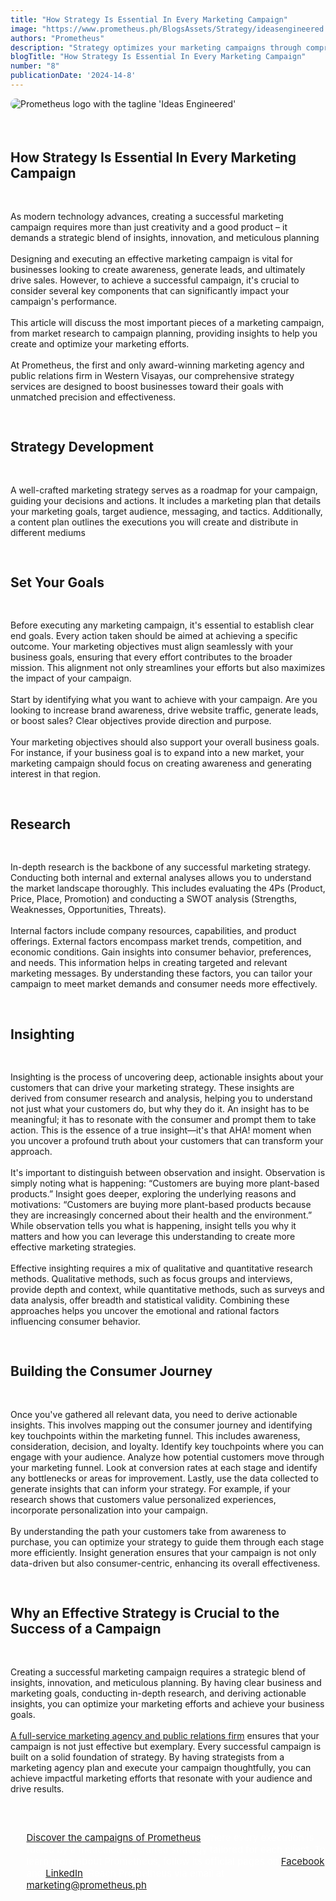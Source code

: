 ```yaml
---
title: "How Strategy Is Essential In Every Marketing Campaign"
image: "https://www.prometheus.ph/BlogsAssets/Strategy/ideasengineered.jpg"
authors: "Prometheus"
description: "Strategy optimizes your marketing campaigns through comprehensive research, meticulous planning, creative execution, and continuous monitoring and adaptation, ensuring maximum impact and achieving desired outcomes."
blogTitle: "How Strategy Is Essential In Every Marketing Campaign"
number: "8"
publicationDate: '2024-14-8'
---
```


<div style="display: flex; flex-direction: column; gap: 1rem;">
  <img src="/BlogsAssets/Strategy/ideasengineered.jpg" alt="Prometheus logo with the tagline 'Ideas Engineered'" style="border-radius: 15px; margin-bottom: 20px;">
 <h2 className="text-[#FFFFFF] text-[18px] font-bold sm:text-[30px] pt-10 pb-1">
    How Strategy Is Essential In Every Marketing Campaign
  </h2>
  
<p className="text-[#FFFFFF] text-[15px] sm:text-[28px] pb-5 sm:pb-10">
    As modern technology advances, creating a successful marketing campaign requires more than just creativity and a good product – it demands a strategic blend of insights, innovation, and meticulous planning
<br/>
<br/>
Designing and executing an effective marketing campaign is vital for businesses looking to create awareness, generate leads, and ultimately drive sales. However, to achieve a successful campaign, it's crucial to consider several key components that can significantly impact your campaign's performance.
<br/>
<br/>This article will discuss the most important pieces of a marketing campaign, from market research to campaign planning, providing insights to help you create and optimize your marketing efforts.
<br/>
<br/>At Prometheus, the first and only award-winning marketing agency and public relations firm in Western Visayas, our comprehensive strategy services are designed to boost businesses toward their goals with unmatched precision and effectiveness.
  </p>

  <h2 className="text-[#FFFFFF] text-[18px] font-bold sm:text-[30px] pt-10 pb-1">
   Strategy Development
  </h2>
  <p className="text-[#FFFFFF] text-[15px] sm:text-[28px] pb-5 sm:pb-10">
A well-crafted marketing strategy serves as a roadmap for your campaign, guiding your decisions and actions. It includes a marketing plan that details your marketing goals, target audience, messaging, and tactics. Additionally, a content plan outlines the executions you will create and distribute in different mediums
  </p>
  
  <h2 className="text-[#FFFFFF] text-[18px] font-bold sm:text-[30px] pt-10 pb-1">
Set Your Goals
  </h2>

  <p className="text-[#FFFFFF] text-[15px] sm:text-[28px] pb-5 sm:pb-10">
Before executing any marketing campaign, it's essential to establish clear end goals. Every action taken should be aimed at achieving a specific outcome. Your marketing objectives must align seamlessly with your business goals, ensuring that every effort contributes to the broader mission. This alignment not only streamlines your efforts but also maximizes the impact of your campaign.
<br/>
<br/>
Start by identifying what you want to achieve with your campaign. Are you looking to increase brand awareness, drive website traffic, generate leads, or boost sales? Clear objectives provide direction and purpose.
<br/>
<br/>
Your marketing objectives should also support your overall business goals. For instance, if your business goal is to expand into a new market, your marketing campaign should focus on creating awareness and generating interest in that region.
  </p>
  
  <h2 className="text-[#FFFFFF] text-[18px] font-bold sm:text-[30px] pt-10 pb-1">
Research
  </h2>

  <p className="text-[#FFFFFF] text-[15px] sm:text-[28px] pb-5 sm:pb-10">
In-depth research is the backbone of any successful marketing strategy. Conducting both internal and external analyses allows you to understand the market landscape thoroughly. This includes evaluating the 4Ps (Product, Price, Place, Promotion) and conducting a SWOT analysis (Strengths, Weaknesses, Opportunities, Threats).
<br/>
<br/>
Internal factors include company resources, capabilities, and product offerings. External factors encompass market trends, competition, and economic conditions. Gain insights into consumer behavior, preferences, and needs. This information helps in creating targeted and relevant marketing messages. By understanding these factors, you can tailor your campaign to meet market demands and consumer needs more effectively.
  </p>

 <h2 className="text-[#FFFFFF] text-[18px] font-bold sm:text-[30px] pt-10 pb-1">
 Insighting
  </h2>
  <p className="text-[#FFFFFF] text-[15px] sm:text-[28px] pb-5 sm:pb-10">
Insighting is the process of uncovering deep, actionable insights about your customers that can drive your marketing strategy. These insights are derived from consumer research and analysis, helping you to understand not just what your customers do, but why they do it. An insight has to be meaningful; it has to resonate with the consumer and prompt them to take action. This is the essence of a true insight—it's that AHA! moment when you uncover a profound truth about your customers that can transform your approach.
<br/>
<br/>
It's important to distinguish between observation and insight. Observation is simply noting what is happening: “Customers are buying more plant-based products.” Insight goes deeper, exploring the underlying reasons and motivations: “Customers are buying more plant-based products because they are increasingly concerned about their health and the environment.” While observation tells you what is happening, insight tells you why it matters and how you can leverage this understanding to create more effective marketing strategies.
<br/>
<br>
Effective insighting requires a mix of qualitative and quantitative research methods. Qualitative methods, such as focus groups and interviews, provide depth and context, while quantitative methods, such as surveys and data analysis, offer breadth and statistical validity. Combining these approaches helps you uncover the emotional and rational factors influencing consumer behavior.
  </p>

  <h2 className="text-[#FFFFFF] text-[18px] font-bold sm:text-[30px] pt-10 pb-1">
 Building the Consumer Journey
  </h2>

  <p className="text-[#FFFFFF] text-[15px] sm:text-[28px] pb-5 sm:pb-10">
Once you've gathered all relevant data, you need to derive actionable insights. This involves mapping out the consumer journey and identifying key touchpoints within the marketing funnel. This includes awareness, consideration, decision, and loyalty. Identify key touchpoints where you can engage with your audience. Analyze how potential customers move through your marketing funnel. Look at conversion rates at each stage and identify any bottlenecks or areas for improvement. Lastly, use the data collected to generate insights that can inform your strategy. For example, if your research shows that customers value personalized experiences, incorporate personalization into your campaign.
<br/>
<br/>
By understanding the path your customers take from awareness to purchase, you can optimize your strategy to guide them through each stage more efficiently. Insight generation ensures that your campaign is not only data-driven but also consumer-centric, enhancing its overall effectiveness.
  </p>

  <!-- <img src="/BlogsAssets/creativepassion/benj2.jpg" alt="Prometheus Creative Director Benjamin Austin Pe attends the 13th anniversary of Damires Hills Farm and Spa Resort with Prometheus CEO Lcid Crescent Fernandez, COO Blessed Bea Plondaya, ECD Francis Gino Fanega, and Pototan, Iloilo Sangguniang Bayan Member and owner of Damires Hills Paolo Tirador." style="border-radius: 15px;"> -->


  <h2 className="text-[#FFFFFF] text-[18px] font-bold sm:text-[30px] pt-10 pb-1">
Why an Effective Strategy is Crucial to the Success of a Campaign
  </h2>

  <p className="text-[#FFFFFF] text-[15px] sm:text-[28px] pb-5 sm:pb-10">
Creating a successful marketing campaign requires a strategic blend of insights, innovation, and meticulous planning. By having clear business and marketing goals, conducting in-depth research, and deriving actionable insights, you can optimize your marketing efforts and achieve your business goals.
<br/>
<br/>
 <a href="https://www.prometheus.ph/" className="text-blue-500">A full-service marketing agency and public relations firm</a> ensures that your campaign is not just effective but exemplary. Every successful campaign is built on a solid foundation of strategy. By having strategists from a marketing agency plan and execute your campaign thoughtfully, you can achieve impactful marketing efforts that resonate with your audience and drive results.
  </p>
<!-- ending links -->
  <div style="color: white; font-size: 15px; display: flex; flex-direction: column; gap: 3.5rem;">
    <ul className="text-[#FFFFFF] sm:text-[15px] flex flex-col gap-5">
      <p className="text-[#FFFFFF] sm:text-[15px]"><a href="https://www.prometheus.ph/works" className="text-blue-500">Discover the campaigns of Prometheus</a> where every execution is fueled by a meticulously crafted strategy tailored for each client. To learn more about Prometheus, follow its official pages on <a href="https://www.facebook.com/PrometheusPr" className="text-blue-500">Facebook</a> and <a href="https://www.linkedin.com/company/prometheusph/" className="text-blue-500">LinkedIn</a>.  Reach Prometheus via email at <a href="mailto:marketing@prometheus.ph" className="text-blue-500">marketing@prometheus.ph</a>.</p>
    </ul>
  </div>
</div>
